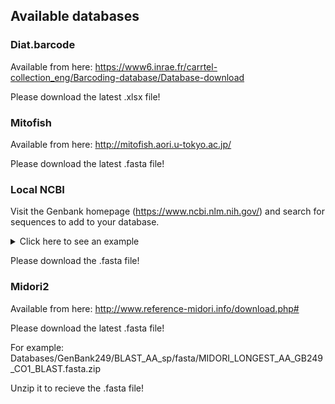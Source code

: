 ## Available databases
### Diat.barcode
Available from here: https://www6.inrae.fr/carrtel-collection_eng/Barcoding-database/Database-download

Please download the latest .xlsx file!

### Mitofish

Available from here: http://mitofish.aori.u-tokyo.ac.jp/

Please download the latest .fasta file!

### Local NCBI

Visit the Genbank homepage (https://www.ncbi.nlm.nih.gov/) and search for sequences to add to your database.

<details><summary>Click here to see an example</summary>

![image](https://user-images.githubusercontent.com/48299746/172581084-a436d4a9-cd28-4cc9-9230-005f36b60890.png)

</details>

Please download the .fasta file!


### Midori2
Available from here: http://www.reference-midori.info/download.php#

Please download the latest .fasta file!

For example: Databases/GenBank249/BLAST_AA_sp/fasta/MIDORI_LONGEST_AA_GB249_CO1_BLAST.fasta.zip

Unzip it to recieve the .fasta file!
